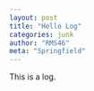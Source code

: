 ```yaml
---
layout: post
title: "Hello Log"
categories: junk
author: "RMS46"
meta: "Springfield"
---
```


This is a log.

